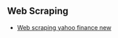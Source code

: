 ## Web Scraping 
- [Web scraping yahoo finance new](https://medium.com/nerd-for-tech/web-scraping-yahoo-finance-news-a18f9b20ee8a)
